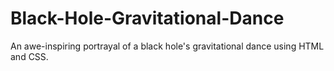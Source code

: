 # Black-Hole-Gravitational-Dance
An awe-inspiring portrayal of a black hole's gravitational dance using HTML and CSS.
